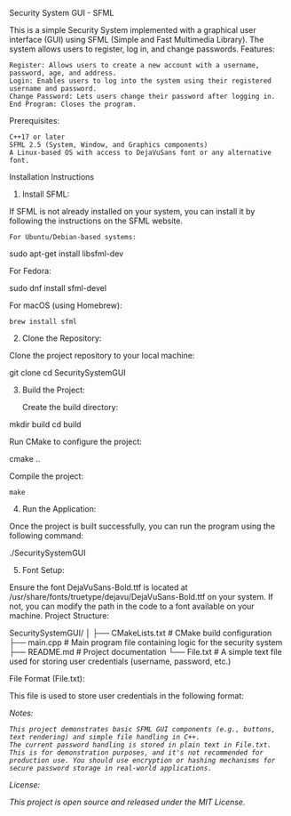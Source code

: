 Security System GUI - SFML

This is a simple Security System implemented with a graphical user interface (GUI) using SFML (Simple and Fast Multimedia Library). The system allows users to register, log in, and change passwords.
Features:

    Register: Allows users to create a new account with a username, password, age, and address.
    Login: Enables users to log into the system using their registered username and password.
    Change Password: Lets users change their password after logging in.
    End Program: Closes the program.

Prerequisites:

    C++17 or later
    SFML 2.5 (System, Window, and Graphics components)
    A Linux-based OS with access to DejaVuSans font or any alternative font.

Installation Instructions
1. Install SFML:

If SFML is not already installed on your system, you can install it by following the instructions on the SFML website.

    For Ubuntu/Debian-based systems:

sudo apt-get install libsfml-dev

For Fedora:

sudo dnf install sfml-devel

For macOS (using Homebrew):

    brew install sfml

2. Clone the Repository:

Clone the project repository to your local machine:

git clone <repository-url>
cd SecuritySystemGUI

3. Build the Project:

    Create the build directory:

mkdir build
cd build

Run CMake to configure the project:

cmake ..

Compile the project:

    make

4. Run the Application:

Once the project is built successfully, you can run the program using the following command:

./SecuritySystemGUI

5. Font Setup:

Ensure the font DejaVuSans-Bold.ttf is located at /usr/share/fonts/truetype/dejavu/DejaVuSans-Bold.ttf on your system. If not, you can modify the path in the code to a font available on your machine.
Project Structure:

SecuritySystemGUI/
│
├── CMakeLists.txt           # CMake build configuration
├── main.cpp                 # Main program file containing logic for the security system
├── README.md                # Project documentation
└── File.txt                 # A simple text file used for storing user credentials (username, password, etc.)

File Format (File.txt):

This file is used to store user credentials in the following format:

<username>
<password>
<age>
<address>

Notes:

    This project demonstrates basic SFML GUI components (e.g., buttons, text rendering) and simple file handling in C++.
    The current password handling is stored in plain text in File.txt. This is for demonstration purposes, and it's not recommended for production use. You should use encryption or hashing mechanisms for secure password storage in real-world applications.

License:

This project is open source and released under the MIT License.
